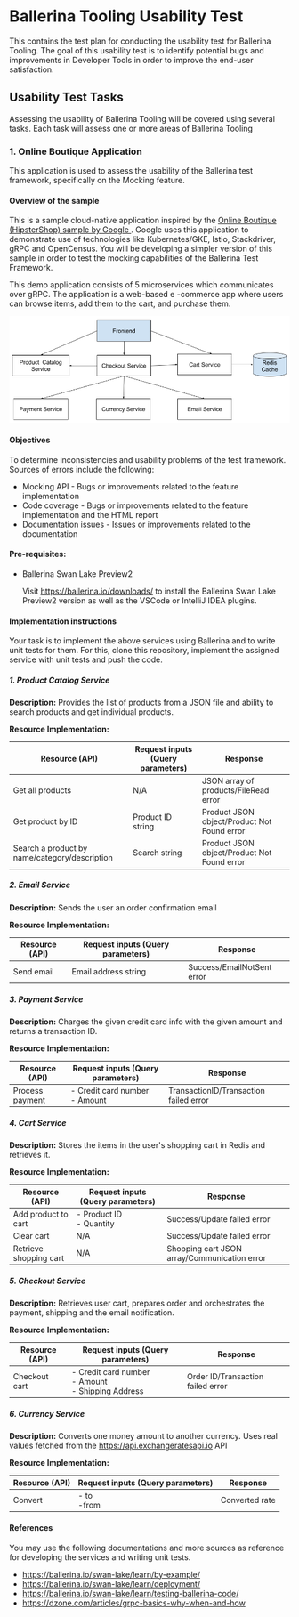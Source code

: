 # Ballerina Tooling Usability Test

This contains the test plan for conducting the usability test for Ballerina Tooling. The goal of this usability test
 is to identify potential bugs and improvements in Developer Tools in order to improve the end-user satisfaction.
  

## Usability Test Tasks

Assessing the usability of Ballerina Tooling will be covered using several tasks. Each task will assess one or more
 areas of Ballerina Tooling

### 1. Online Boutique Application

This application is used to assess the usability of the Ballerina test framework, specifically on the Mocking feature.

#### Overview of the sample

This is a sample cloud-native application inspired by the [Online Boutique (HipsterShop) sample by Google
](https://github.com/GoogleCloudPlatform/microservices-demo). Google uses this application to demonstrate use of technologies like Kubernetes/GKE, Istio, Stackdriver, gRPC and OpenCensus.
You will be developing a simpler version of this sample in order to test the mocking capabilities of the Ballerina Test Framework.
 
This demo application consists of 5 microservices which communicates over gRPC. The application is a web-based e
-commerce app where users can browse items, add them to the cart, and purchase them.
 
![Service Architecture](/OnlineBoutique/images/architecture.png)

#### Objectives

To determine inconsistencies and usability problems of the test framework. Sources of errors include the following:
 
 * Mocking API - Bugs or improvements related to the feature implementation
 * Code coverage - Bugs or improvements related to the feature implementation and the HTML report
 * Documentation issues - Issues or improvements related to the documentation

#### Pre-requisites: 
* Ballerina Swan Lake Preview2

    Visit https://ballerina.io/downloads/ to install the Ballerina Swan Lake Preview2 version as well as the VSCode or
  IntelliJ IDEA plugins.
  
#### Implementation instructions 
  
Your task is to implement the above services using Ballerina and to write unit tests for them. For this, clone this
 repository, implement the assigned service with unit tests and push the code.

##### 1. Product Catalog Service

**Description:** Provides the list of products from a JSON file and ability to search products and get individual
 products.
     
**Resource Implementation:**

| Resource (API)                                | Request inputs (Query parameters) | Response                                    |
|-----------------------------------------------|-----------------------------------|---------------------------------------------|
| Get all products                              | N/A                               | JSON array of products/FileRead error                      |
| Get product by ID                             | Product ID string                 | Product JSON object/Product Not Found error |
| Search a product by name/category/description | Search string                     | Product JSON object/Product Not Found error |

##### 2. Email Service

**Description:** Sends the user an order confirmation email
     
**Resource Implementation:**

| Resource (API)  | Request inputs (Query parameters) | Response                   |
|-----------------|-----------------------------------|----------------------------|
| Send email      | Email address string              | Success/EmailNotSent error |

##### 3. Payment Service

**Description:** Charges the given credit card info with the given amount and returns a transaction ID.
     
**Resource Implementation:**

| Resource (API)  | Request inputs (Query parameters) | Response                               |
|-----------------|-----------------------------------|----------------------------------------|
| Process payment | - Credit card number<br>- Amount  | TransactionID/Transaction failed error |

##### 4. Cart Service

**Description:** Stores the items in the user's shopping cart in Redis and retrieves it.
     
**Resource Implementation:**

| Resource (API)         | Request inputs (Query parameters) | Response                                     |
|------------------------|-----------------------------------|----------------------------------------------|
| Add product to cart    | - Product ID<br>- Quantity        | Success/Update failed error                  |
| Clear cart             | N/A                               | Success/Update failed error                  |
| Retrieve shopping cart | N/A                               | Shopping cart JSON array/Communication error |

##### 5. Checkout Service

**Description:** Retrieves user cart, prepares order and orchestrates the payment, shipping and the email notification.
     
**Resource Implementation:**

| Resource (API)  | Request inputs (Query parameters)                      | Response                          |
|-----------------|--------------------------------------------------------|-----------------------------------|
| Checkout cart   | - Credit card number<br>- Amount<br>- Shipping Address | Order ID/Transaction failed error |

##### 6. Currency Service

**Description:** Converts one money amount to another currency. Uses real values fetched from the https://api.exchangeratesapi.io API

**Resource Implementation:**

| Resource (API)  | Request inputs (Query parameters)   | Response       |
|-----------------|-------------------------------------|----------------|
| Convert         | - to <br> -from                     | Converted rate |

 
#### References

You may use the following documentations and more sources as reference for developing the services and writing unit
 tests.
 * https://ballerina.io/swan-lake/learn/by-example/
 * https://ballerina.io/swan-lake/learn/deployment/
 * https://ballerina.io/swan-lake/learn/testing-ballerina-code/ 
 * https://dzone.com/articles/grpc-basics-why-when-and-how